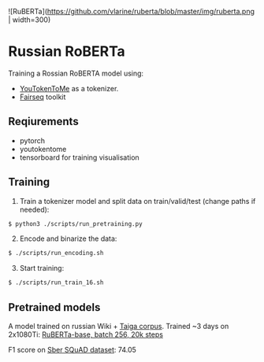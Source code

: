 ![RuBERTa](https://github.com/vlarine/ruberta/blob/master/img/ruberta.png | width=300)

# Russian RoBERTa

Training a Rossian RoBERTA model using:
* [YouTokenToMe](https://github.com/VKCOM/YouTokenToMe) as a tokenizer.
* [Fairseq](https://github.com/pytorch/fairseq) toolkit

## Reqiurements

* pytorch
* youtokentome
* tensorboard for training visualisation

## Training

1. Train a tokenizer model and split data on train/valid/test (change paths if needed):

```bash
$ python3 ./scripts/run_pretraining.py
```

2. Encode and binarize the data:

```bash
$ ./scripts/run_encoding.sh
```

3. Start training:

```bash
$ ./scripts/run_train_16.sh
```

## Pretrained models

A model trained on russian Wiki + [Taiga corpus](https://tatianashavrina.github.io/taiga_site/). Trained ~3 days on 2x1080Ti:
[RuBERTa-base, batch 256, 20k steps](https://drive.google.com/open?id=1MC-5Qy-qWq1mHMiF1D7GIsUwYLuLanmy)

F1 score on [Sber SQuAD dataset](https://github.com/vlarine/transformers-ru): 74.05


